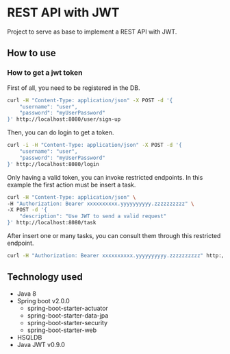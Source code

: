# REST API with JWT

Project to serve as base to implement a REST API with JWT.

## How to use
### How to get a jwt token
First of all, you need to be registered in the DB.
```sh
curl -H "Content-Type: application/json" -X POST -d '{
    "username": "user",
    "password": "myUserPassword"
}' http://localhost:8080/user/sign-up
```

Then, you can do login to get a token.
```sh
curl -i -H "Content-Type: application/json" -X POST -d '{
    "username": "user",
    "password": "myUserPassword"
}' http://localhost:8080/login
```

Only having a valid token, you can invoke restricted endpoints. In this example the first action must be insert a task.
```sh
curl -H "Content-Type: application/json" \
-H "Authorization: Bearer xxxxxxxxxx.yyyyyyyyyy.zzzzzzzzzz" \
-X POST -d '{
    "description": "Use JWT to send a valid request"
}' http://localhost:8080/task
```

After insert one or many tasks, you can consult them through this restricted endpoint.
```sh
curl -H "Authorization: Bearer xxxxxxxxxx.yyyyyyyyyy.zzzzzzzzzz" http://localhost:8080/task
```

## Technology used
* Java 8
* Spring boot v2.0.0
    * spring-boot-starter-actuator
    * spring-boot-starter-data-jpa
    * spring-boot-starter-security
    * spring-boot-starter-web
* HSQLDB
* Java JWT v0.9.0